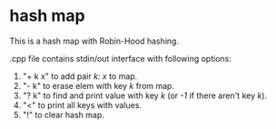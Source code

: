 # hash map
This is a hash map with Robin-Hood hashing.

.cpp file contains stdin/out interface with following options:

1. "+ k x" to add pair _k: x_ to map.
2. "- k" to erase elem with key _k_ from map.
3. "? k" to find and print value with key _k_ (or _-1_ if there aren't key _k_).
4. "<" to print all keys with values.
5. "!" to clear hash map.
